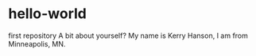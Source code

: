 # hello-world
first repository
A bit about yourself?
My name is Kerry Hanson, I am from Minneapolis, MN.
